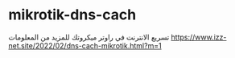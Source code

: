 # mikrotik-dns-cach
تسريع الانترنت في راوتر ميكروتك
للمزيد من المعلومات
https://www.izz-net.site/2022/02/dns-cach-mikrotik.html?m=1
